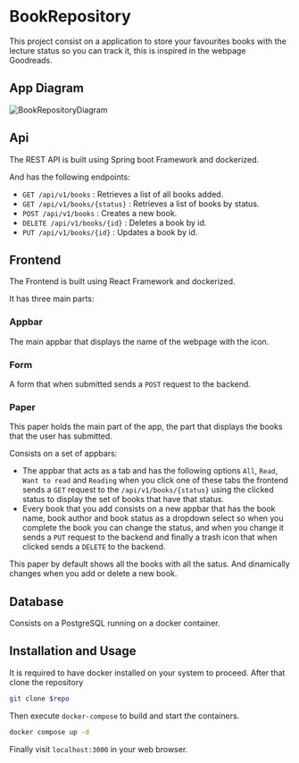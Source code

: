 # BookRepository

This project consist on a application to store your favourites books with the lecture status so you can track it, this is inspired in the webpage Goodreads.

## App Diagram

![BookRepositoryDiagram](https://github.com/manumafe98/One-Piece-Devil-Fruit-Finder-FastApi-MongoDb/assets/95315128/47ea6623-e05d-4fcb-a3a9-46458ea7e318)

## Api

The REST API is built using Spring boot Framework and dockerized.

And has the following endpoints:

- `GET /api/v1/books` : Retrieves a list of all books added.
- `GET /api/v1/books/{status}` : Retrieves a list of books by status.
- `POST /api/v1/books` : Creates a new book.
- `DELETE /api/v1/books/{id}` : Deletes a book by id.
- `PUT /api/v1/books/{id}` : Updates a book by id.

## Frontend

The Frontend is built using React Framework and dockerized.

It has three main parts:

### Appbar

The main appbar that displays the name of the webpage with the icon.

### Form

A form that when submitted sends a `POST` request to the backend.

### Paper

This paper holds the main part of the app, the part that displays the books that the user has submitted.

Consists on a set of appbars:

- The appbar that acts as a tab and has the following options `All`, `Read`, `Want to read` and `Reading` when you click one of these tabs the frontend sends a `GET` request to the `/api/v1/books/{status}` using the clicked status to display the set of books that have that status.
- Every book that you add consists on a new appbar that has the book name, book author and book status as a dropdown select so when you complete the book you can change the status, and when you change it sends a `PUT` request to the backend and finally a trash icon that when clicked sends a `DELETE` to the backend.

This paper by default shows all the books with all the satus. And dinamically changes when you add or delete a new book.

## Database

Consists on a PostgreSQL running on a docker container.

## Installation and Usage

It is required to have docker installed on your system to proceed.
After that clone the repository

```bash
git clone $repo
```

Then execute `docker-compose` to build and start the containers.

```bash
docker compose up -d
```

Finally visit `localhost:3000` in your web browser.
